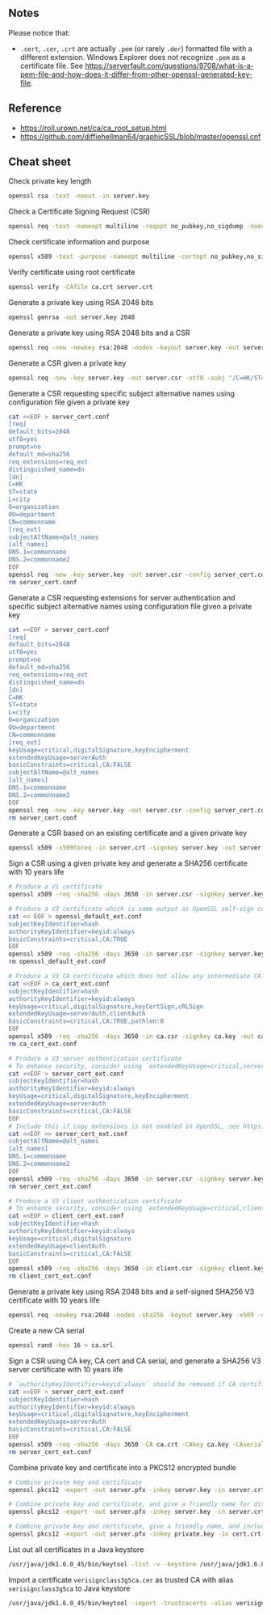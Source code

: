 ## Notes
Please notice that:
- `.cert`, `.cer`, `.crt` are actually `.pem` (or rarely `.der`) formatted file with a different extension. Windows Explorer does not recognize `.pem` as a certificate file. See https://serverfault.com/questions/9708/what-is-a-pem-file-and-how-does-it-differ-from-other-openssl-generated-key-file.

## Reference
- https://roll.urown.net/ca/ca_root_setup.html
- https://github.com/diffiehellman64/graphicSSL/blob/master/openssl.cnf

## Cheat sheet

Check private key length
```sh
openssl rsa -text -noout -in server.key
```

Check a Certificate Signing Request (CSR)
```sh
openssl req -text -nameopt multiline -reqopt no_pubkey,no_sigdump -noout -verify -in server.csr
```

Check certificate information and purpose
```sh
openssl x509 -text -purpose -nameopt multiline -certopt no_pubkey,no_sigdump -noout -in server.crt
```

Verify certificate using root certificate
```sh
openssl verify -CAfile ca.crt server.crt
```

Generate a private key using RSA 2048 bits
```sh
openssl genrsa -out server.key 2048
```

Generate a private key using RSA 2048 bits and a CSR
```sh
openssl req -new -newkey rsa:2048 -nodes -keyout server.key -out server.csr -utf8 -subj "/C=HK/ST=state/L=city/O=organization/OU=department/CN=commonname"
```

Generate a CSR given a private key
```sh
openssl req -new -key server.key -out server.csr -utf8 -subj "/C=HK/ST=state/L=city/O=organization/OU=department/CN=commonname"
```

Generate a CSR requesting specific subject alternative names using configuration file given a private key
```sh
cat <<EOF > server_cert.conf
[req]
default_bits=2048
utf8=yes
prompt=no
default_md=sha256
req_extensions=req_ext
distinguished_name=dn
[dn]
C=HK
ST=state
L=city
O=organization
OU=department
CN=commonname
[req_ext]
subjectAltName=@alt_names
[alt_names]
DNS.1=commonname
DNS.2=commonname2
EOF
openssl req -new -key server.key -out server.csr -config server_cert.conf
rm server_cert.conf
```

Generate a CSR requesting extensions for server authentication and specific subject alternative names using configuration file given a private key
```sh
cat <<EOF > server_cert.conf
[req]
default_bits=2048
utf8=yes
prompt=no
default_md=sha256
req_extensions=req_ext
distinguished_name=dn
[dn]
C=HK
ST=state
L=city
O=organization
OU=department
CN=commonname
[req_ext]
keyUsage=critical,digitalSignature,keyEncipherment
extendedKeyUsage=serverAuth
basicConstraints=critical,CA:FALSE
subjectAltName=@alt_names
[alt_names]
DNS.1=commonname
DNS.2=commonname2
EOF
openssl req -new -key server.key -out server.csr -config server_cert.conf
rm server_cert.conf
```

Generate a CSR based on an existing certificate and a given private key
```sh
openssl x509 -x509toreq -in server.crt -signkey server.key -out server.csr
```

Sign a CSR using a given private key and generate a SHA256 certificate with 10 years life
```sh
# Produce a V1 certificate
openssl x509 -req -sha256 -days 3650 -in server.csr -signkey server.key -out server.crt

# Produce a V3 certificate which is same output as OpenSSL self-sign certificate using command `openssl req`
cat << EOF > openssl_default_ext.conf
subjectKeyIdentifier=hash
authorityKeyIdentifier=keyid:always
basicConstraints=critical,CA:TRUE
EOF
openssl x509 -req -sha256 -days 3650 -in server.csr -signkey server.key -out server.crt -extfile openssl_default_ext.conf
rm openssl_default_ext.conf

# Produce a V3 CA certificate which does not allow any intermediate CA
cat <<EOF > ca_cert_ext.conf
subjectKeyIdentifier=hash
authorityKeyIdentifier=keyid:always
keyUsage=critical,digitalSignature,keyCertSign,cRLSign
extendedKeyUsage=serverAuth,clientAuth
basicConstraints=critical,CA:TRUE,pathlen:0
EOF
openssl x509 -req -sha256 -days 3650 -in ca.csr -signkey ca.key -out ca.crt -extfile ca_cert_ext.conf
rm ca_cert_ext.conf

# Produce a V3 server authentication certificate
# To enhance security, consider using `extendedKeyUsage=critical,serverAuth`
cat <<EOF > server_cert_ext.conf
subjectKeyIdentifier=hash
authorityKeyIdentifier=keyid:always
keyUsage=critical,digitalSignature,keyEncipherment
extendedKeyUsage=serverAuth
basicConstraints=critical,CA:FALSE
EOF
# Include this if copy extensions is not enabled in OpenSSL, see https://stackoverflow.com/questions/21488845/how-can-i-generate-a-self-signed-certificate-with-subjectaltname-using-openssl
cat <<EOF >> server_cert_ext.conf
subjectAltName=@alt_names
[alt_names]
DNS.1=commonname
DNS.2=commonname2
EOF
openssl x509 -req -sha256 -days 3650 -in server.csr -signkey server.key -out server.crt -extfile server_cert_ext.conf
rm server_cert_ext.conf

# Produce a V3 client authentication certificate
# To enhance security, consider using `extendedKeyUsage=critical,clientAuth`
cat <<EOF > client_cert_ext.conf
subjectKeyIdentifier=hash
authorityKeyIdentifier=keyid:always
keyUsage=critical,digitalSignature
extendedKeyUsage=clientAuth
basicConstraints=critical,CA:FALSE
EOF
openssl x509 -req -sha256 -days 3650 -in client.csr -signkey client.key -out client.crt -extfile client_cert_ext.conf
rm client_cert_ext.conf
```

Generate a private key using RSA 2048 bits and a self-signed SHA256 V3 certificate with 10 years life
```sh
openssl req -newkey rsa:2048 -nodes -sha256 -keyout server.key -x509 -days 3650 -out server.crt -utf8 -subj "/C=HK/ST=state/L=city/O=organization/OU=department/CN=commonname"
```

Create a new CA serial
```sh
openssl rand -hex 16 > ca.srl
```

Sign a CSR using CA key, CA cert and CA serial, and generate a SHA256 V3 server certificate with 10 years life
```sh
# `authorityKeyIdentifier=keyid:always` should be removed if CA certificate does not contain `subjectKeyIdentifier`
cat <<EOF > server_cert_ext.conf
subjectKeyIdentifier=hash
authorityKeyIdentifier=keyid:always
keyUsage=critical,digitalSignature,keyEncipherment
extendedKeyUsage=serverAuth
basicConstraints=critical,CA:FALSE
EOF
openssl x509 -req -sha256 -days 3650 -CA ca.crt -CAkey ca.key -CAserial ca.srl -in server.csr -out server.crt -extfile server_cert_ext.conf
rm server_cert_ext.conf
```

Combine private key and certificate into a PKCS12 encrypted bundle
```sh
# Combine private key and certificate
openssl pkcs12 -export -out server.pfx -inkey server.key -in server.crt

# Combine private key and certificate, and give a friendly name for display during import
openssl pkcs12 -export -out server.pfx -inkey server.key -in server.crt -name "friendlyname"

# Combine private key and certificate, give a friendly name, and include additional certificates such as intermediate certificates or root certificate
openssl pkcs12 -export -out server.pfx -inkey private.key -in cert.crt -certfile inter_certs.crt -name "friendlyname"
```

List out all certificates in a Java keystore
```sh
/usr/java/jdk1.6.0_45/bin/keytool -list -v -keystore /usr/java/jdk1.6.0_45/jre/lib/security/cacerts
```

Import a certificate `verisignclass3g5ca.cer` as trusted CA with alias `verisignclass3g5ca` to Java keystore
```sh
/usr/java/jdk1.6.0_45/bin/keytool -import -trustcacerts -alias verisignclass3g5ca -file /root/ca-cert-import/verisignclass3g5ca.cer -keystore /usr/java/jdk1.6.0_45/jre/lib/security/cacerts
```
